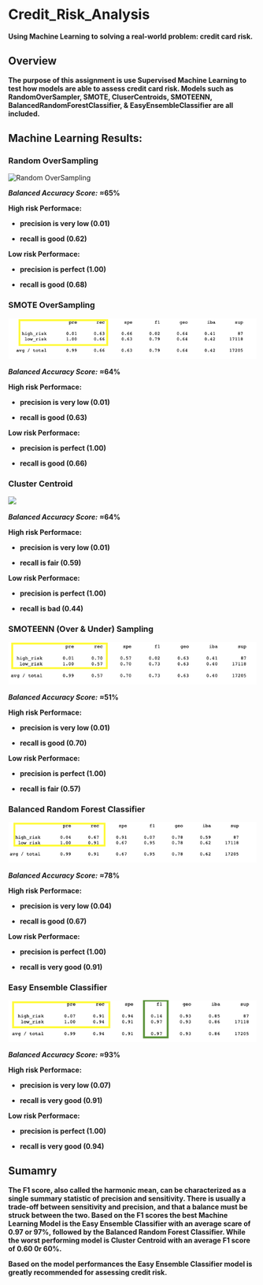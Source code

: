 # Credit_Risk_Analysis

**Using Machine Learning to solving a real-world problem: credit card risk.**

## **Overview**

**The purpose of this assignment is use Supervised Machine Learning to test how models are able to assess credit card risk. Models such as RandomOverSampler, SMOTE,
CluserCentroids, SMOTEENN, BalancedRandomForestClassifier, & EasyEnsembleClassifier are all included.**

## **Machine Learning Results:**

### **Random OverSampling**

![Random OverSampling](https://user-images.githubusercontent.com/91576834/155634005-c440ecf3-08a5-439e-aa42-f6514077c617.png)

***Balanced Accuracy Score:*** **≈65%**

**High risk Performace:**
- **precision is very low (0.01)**

- **recall is good (0.62)**

**Low risk Performace:**
- **precision is perfect (1.00)**

- **recall is good (0.68)**



### **SMOTE OverSampling**

<img src="img/SMOTE Oversampling .png">

***Balanced Accuracy Score:*** **≈64%**

**High risk Performace:**
- **precision is very low (0.01)**

- **recall is good (0.63)**

**Low risk Performace:**
- **precision is perfect (1.00)**

- **recall is good (0.66)**


### **Cluster Centroid**

<img src="CusterCentroids .png">

***Balanced Accuracy Score:*** **≈64%**

**High risk Performace:**
- **precision is very low (0.01)**

- **recall is fair (0.59)**

**Low risk Performace:**
- **precision is perfect (1.00)**

- **recall is bad (0.44)**


### **SMOTEENN (Over & Under) Sampling**

<img src="img/ SMOTEENN .png">

***Balanced Accuracy Score:*** **≈51%**

**High risk Performace:**
- **precision is very low (0.01)**

- **recall is good (0.70)**

**Low risk Performace:**
- **precision is perfect (1.00)**

- **recall is fair (0.57)**


### **Balanced Random Forest Classifier**

<img src="img/Balanced Random Forest Classifier.png">

***Balanced Accuracy Score:*** **≈78%**

**High risk Performace:**
- **precision is very low (0.04)**

- **recall is good (0.67)**

**Low risk Performace:**
- **precision is perfect (1.00)**

- **recall is very good (0.91)**


### **Easy Ensemble Classifier**

<img src="img/Easy Ensemble AdaBoost Classifier.png">

***Balanced Accuracy Score:*** **≈93%**

**High risk Performace:**
- **precision is very low (0.07)**

- **recall is very good (0.91)**

**Low risk Performace:**
- **precision is perfect (1.00)**

- **recall is very good (0.94)**

## **Sumamry**

**The F1 score, also called the harmonic mean, can be characterized as a single summary statistic of precision and sensitivity. There is usually a trade-off between sensitivity and precision, and that a balance must be struck between the two. Based on the F1 scores the best Machine Learning Model is the Easy Ensemble Classifier with an average scare of 0.97 or 97%, followed by the Balanced Random Forest Classifier. While the worst performing model is Cluster Centroid with an average F1 score of 0.60 0r 60%.**

**Based on the model performances the Easy Ensemble Classifier model is greatly recommended for assessing credit risk.**

